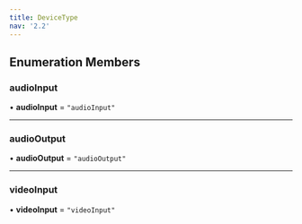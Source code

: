```yaml
---
title: DeviceType
nav: '2.2'
---
```


## Enumeration Members

### audioInput

• **audioInput** = `"audioInput"`

---

### audioOutput

• **audioOutput** = `"audioOutput"`

---

### videoInput

• **videoInput** = `"videoInput"`
